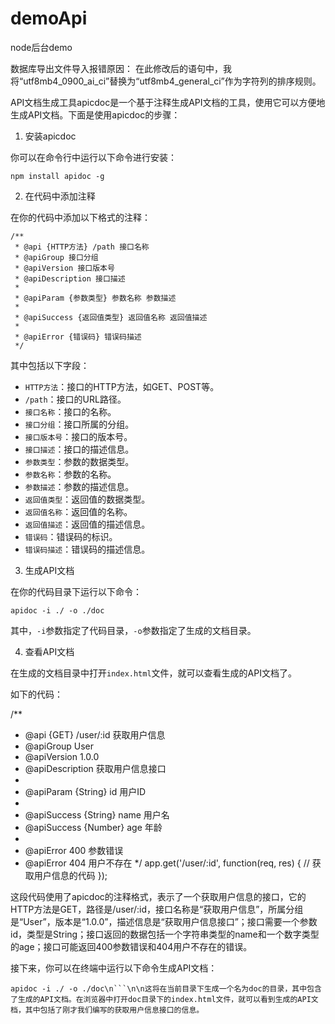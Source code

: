 # demoApi
node后台demo


数据库导出文件导入报错原因：
在此修改后的语句中，我将“utf8mb4_0900_ai_ci”替换为“utf8mb4_general_ci”作为字符列的排序规则。



API文档生成工具apicdoc是一个基于注释生成API文档的工具，使用它可以方便地生成API文档。下面是使用apicdoc的步骤：

1. 安装apicdoc

你可以在命令行中运行以下命令进行安装：

```
npm install apidoc -g
```

2. 在代码中添加注释

在你的代码中添加以下格式的注释：

```
/**
 * @api {HTTP方法} /path 接口名称
 * @apiGroup 接口分组
 * @apiVersion 接口版本号
 * @apiDescription 接口描述
 *
 * @apiParam {参数类型} 参数名称 参数描述
 *
 * @apiSuccess {返回值类型} 返回值名称 返回值描述
 *
 * @apiError {错误码} 错误码描述
 */
```

其中包括以下字段：

- `HTTP方法`：接口的HTTP方法，如GET、POST等。
- `/path`：接口的URL路径。
- `接口名称`：接口的名称。
- `接口分组`：接口所属的分组。
- `接口版本号`：接口的版本号。
- `接口描述`：接口的描述信息。
- `参数类型`：参数的数据类型。
- `参数名称`：参数的名称。
- `参数描述`：参数的描述信息。
- `返回值类型`：返回值的数据类型。
- `返回值名称`：返回值的名称。
- `返回值描述`：返回值的描述信息。
- `错误码`：错误码的标识。
- `错误码描述`：错误码的描述信息。

3. 生成API文档

在你的代码目录下运行以下命令：

```
apidoc -i ./ -o ./doc
```

其中，`-i`参数指定了代码目录，`-o`参数指定了生成的文档目录。

4. 查看API文档

在生成的文档目录中打开`index.html`文件，就可以查看生成的API文档了。




如下的代码：

/**
 * @api {GET} /user/:id 获取用户信息
 * @apiGroup User
 * @apiVersion 1.0.0
 * @apiDescription 获取用户信息接口
 *
 * @apiParam {String} id 用户ID
 *
 * @apiSuccess {String} name 用户名
 * @apiSuccess {Number} age 年龄
 *
 * @apiError 400 参数错误
 * @apiError 404 用户不存在
 */
app.get('/user/:id', function(req, res) {
  // 获取用户信息的代码
});

这段代码使用了apicdoc的注释格式，表示了一个获取用户信息的接口，它的HTTP方法是GET，路径是/user/:id，接口名称是“获取用户信息”，所属分组是“User”，版本是“1.0.0”，描述信息是“获取用户信息接口”；接口需要一个参数id，类型是String；接口返回的数据包括一个字符串类型的name和一个数字类型的age；接口可能返回400参数错误和404用户不存在的错误。

接下来，你可以在终端中运行以下命令生成API文档：

```
apidoc -i ./ -o ./doc\n```\n\n这将在当前目录下生成一个名为doc的目录，其中包含了生成的API文档。在浏览器中打开doc目录下的index.html文件，就可以看到生成的API文档，其中包括了刚才我们编写的获取用户信息接口的信息。